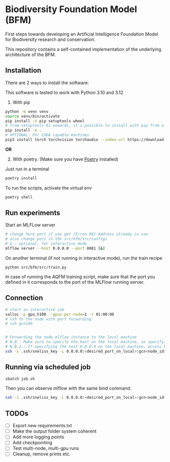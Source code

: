 # Biodiversity Foundation Model (BFM)

First steps towards developing an Artificial Intelligence Foundation Model for Biodiversity research and conservation.

This repository contains a self-contained implementation of the underlying architecture of the BFM.

## Installation

There are 2 ways to install the software:

This software is tested to work with Python 3.10 and 3.12

1) With pip

```bash
python -m venv venv
source venv/bin/activate
pip install -U pip setuptools wheel
# from setuptools 61 onwards, it's possible to install with pip from a pyproject.toml
pip install -e .
# OPTIONAL: For CUDA capable machines
pip3 install torch torchvision torchaudio --index-url https://download.pytorch.org/whl/cu124
```

**OR**

2) With poetry. (Make sure you have [Poetry](https://python-poetry.org/docs/#installation) installed)

Just run in a terminal
```bash
poetry install
```
To run the scripts, activate the virtual env
```bash
poetry shell
```

## Run experiments

Start an MLFLow server
```bash
# change here port if you get [Errno 98] Address already in use
# also change port in the src/bfm/src/configs
# & - optional, for interactive mode
mlflow server --host 0.0.0.0 --port 8081 [&]
```
On another terminal (if not running in interactive mode), run the train recipe
```
python src/bfm/src/train.py
```

In case of running the AQFM training script, make sure that the port you defined in it corresponds to the port of the MLFlow running server.

## Connection

```bash
# start an interactive job
salloc -p gpu_h100 --gpus-per-node=1 -t 01:00:00
# ssh to the node with port forwarding
# ssh gcn140


# Forwarding the node mlflow instance to the local machine
# N.B.: Make sure to specify the host on the local machine, as specifying just the port might results in "Permission denied" errors.
# N.B.2.: If specifying the host 0.0.0.0 on the local machine, access by using `localhost:<port_id>`.
ssh -i .ssh/snelius_key -L 0.0.0.0:<desired_port_on_local>:gcn<node_id>:<mlflow_port_on_remote> <user_name>@snellius.surf.nl

```

## Running via scheduled job

```bash
sbatch job.sh
```

Then you can observe mlflow with the same bind command:
```bash
ssh -i .ssh/snelius_key -L 0.0.0.0:<desired_port_on_local>:gcn<node_id>:<mlflow_port_on_remote> <user_name>@snellius.surf.nl
```


## TODOs

- [ ] Export new requirements.txt
- [ ] Make the output folder system coherent
- [ ] Add more logging points
- [ ] Add checkpointing
- [ ] Test multi-node, multi-gpu runs
- [ ] Cleanup, remove prints etc.
